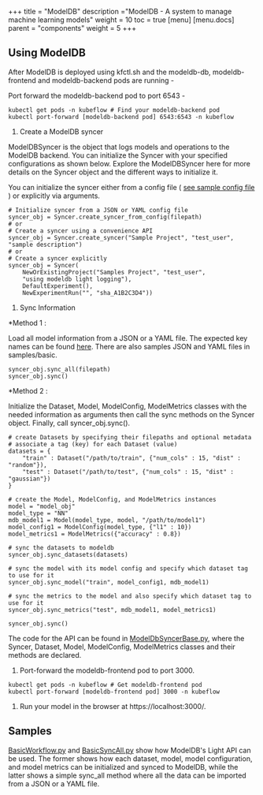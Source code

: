 +++
title = "ModelDB"
description ="ModelDB - A system to manage machine learning models"
weight = 10
toc = true
[menu]
[menu.docs]
  parent = "components"
  weight = 5
+++

## Using ModelDB

After ModelDB is deployed using kfctl.sh and the modeldb-db, modeldb-frontend and modeldb-backend pods are running - 

 Port forward the modeldb-backend pod to port 6543 - 

```
kubectl get pods -n kubeflow # Find your modeldb-backend pod
kubectl port-forward [modeldb-backend pod] 6543:6543 -n kubeflow
``` 
1. Create a ModelDB syncer

ModelDBSyncer is the object that logs models and operations to the ModelDB backend. You can initialize the Syncer with your specified configurations as shown below. Explore the ModelDBSyncer here for more details on the Syncer object and the different ways to initialize it.

You can initialize the syncer either from a config file ( [see sample config file](https://github.com/mitdbg/modeldb/blob/master/client/syncer.json) ) or explicitly via arguments.
```
# Initialize syncer from a JSON or YAML config file
syncer_obj = Syncer.create_syncer_from_config(filepath)
# or
# Create a syncer using a convenience API
syncer_obj = Syncer.create_syncer("Sample Project", "test_user", "sample description")
# or
# Create a syncer explicitly
syncer_obj = Syncer(
    NewOrExistingProject("Samples Project", "test_user",
    "using modeldb light logging"),
    DefaultExperiment(),
    NewExperimentRun("", "sha_A1B2C3D4"))
```

1. Sync Information

*Method 1 :

Load all model information from a JSON or a YAML file. The expected key names can be found [here](https://github.com/mitdbg/modeldb/blob/master/client/python/modeldb/utils/MetadataConstants.py). There are also samples JSON and YAML
 files in samples/basic.

```
syncer_obj.sync_all(filepath)
syncer_obj.sync()
```

*Method 2 :

Initialize the Dataset, Model, ModelConfig, ModelMetrics classes with the needed information as arguments then call the sync methods on the Syncer object. Finally, call syncer_obj.sync().
```
# create Datasets by specifying their filepaths and optional metadata
# associate a tag (key) for each Dataset (value)
datasets = {
    "train" : Dataset("/path/to/train", {"num_cols" : 15, "dist" : "random"}),
    "test" : Dataset("/path/to/test", {"num_cols" : 15, "dist" : "gaussian"})
}

# create the Model, ModelConfig, and ModelMetrics instances
model = "model_obj"
model_type = "NN"
mdb_model1 = Model(model_type, model, "/path/to/model1")
model_config1 = ModelConfig(model_type, {"l1" : 10})
model_metrics1 = ModelMetrics({"accuracy" : 0.8})

# sync the datasets to modeldb
syncer_obj.sync_datasets(datasets)

# sync the model with its model config and specify which dataset tag to use for it
syncer_obj.sync_model("train", model_config1, mdb_model1)

# sync the metrics to the model and also specify which dataset tag to use for it
syncer_obj.sync_metrics("test", mdb_model1, model_metrics1)

syncer_obj.sync()
```
The code for the API can be found in [ModelDbSyncerBase.py](https://github.com/mitdbg/modeldb/blob/master/client/python/modeldb/basic/ModelDbSyncerBase.py), where the Syncer, Dataset, Model, ModelConfig, ModelMetrics classes and their methods are declared.

1. Port-forward the modeldb-frontend pod to port 3000.
```
kubectl get pods -n kubeflow # Get modeldb-frontend pod
kubectl port-forward [modeldb-frontend pod] 3000 -n kubeflow 
```
1. Run your model in the browser at https://localhost:3000/.

## Samples


[BasicWorkflow.py](https://github.com/mitdbg/modeldb/blob/master/client/python/samples/basic/BasicWorkflow.py) and [BasicSyncAll.py](https://github.com/mitdbg/modeldb/blob/master/client/python/samples/basic/BasicSyncAll.py)
 show how ModelDB's Light API can be used. The former shows how each dataset, model, model configuration, and model metrics can be initialized and synced to ModelDB, while the latter shows a simple
 sync_all method where all the data can be imported from a JSON or a YAML file.
